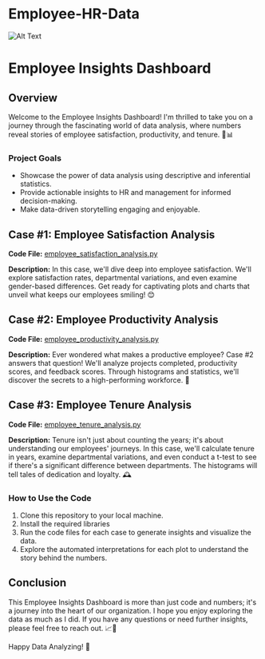 # Employee-HR-Data 

![Alt Text](https://mir-s3-cdn-cf.behance.net/project_modules/fs/7df7c475521507.5c4f4a6978056.gif)

# Employee Insights Dashboard

## Overview

Welcome to the Employee Insights Dashboard! I'm thrilled to take you on a journey through the fascinating world of data analysis, where numbers reveal stories of employee satisfaction, productivity, and tenure. 🚀📊

### Project Goals

- Showcase the power of data analysis using descriptive and inferential statistics.
- Provide actionable insights to HR and management for informed decision-making.
- Make data-driven storytelling engaging and enjoyable.

## Case #1: Employee Satisfaction Analysis

**Code File:** [employee_satisfaction_analysis.py](employee_satisfaction_analysis.py)

**Description:** In this case, we'll dive deep into employee satisfaction. We'll explore satisfaction rates, departmental variations, and even examine gender-based differences. Get ready for captivating plots and charts that unveil what keeps our employees smiling! 😊

## Case #2: Employee Productivity Analysis

**Code File:** [employee_productivity_analysis.py](employee_productivity_analysis.py)

**Description:** Ever wondered what makes a productive employee? Case #2 answers that question! We'll analyze projects completed, productivity scores, and feedback scores. Through histograms and statistics, we'll discover the secrets to a high-performing workforce. 🚀

## Case #3: Employee Tenure Analysis

**Code File:** [employee_tenure_analysis.py](employee_tenure_analysis.py)

**Description:** Tenure isn't just about counting the years; it's about understanding our employees' journeys. In this case, we'll calculate tenure in years, examine departmental variations, and even conduct a t-test to see if there's a significant difference between departments. The histograms will tell tales of dedication and loyalty. 🕰️

### How to Use the Code

1. Clone this repository to your local machine.
2. Install the required libraries
3. Run the code files for each case to generate insights and visualize the data.
4. Explore the automated interpretations for each plot to understand the story behind the numbers.

## Conclusion

This Employee Insights Dashboard is more than just code and numbers; it's a journey into the heart of our organization. I hope you enjoy exploring the data as much as I did. If you have any questions or need further insights, please feel free to reach out. 📈💼

Happy Data Analyzing! 🎉
